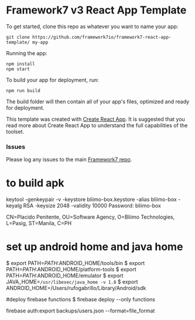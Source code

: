 # Framework7 v3 React App Template

To get started, clone this repo as whatever you want to name your app:

```
git clone https://github.com/framework7io/framework7-react-app-template/ my-app
```

Running the app:

```
npm install
npm start
```

To build your app for deployment, run:

```
npm run build
```

The build folder will then contain all of your app's files, optimized and ready for deployment.

This template was created with [Create React App](https://github.com/facebookincubator/create-react-app). It is suggested that you read more about Create React App to understand the full capabilities of the toolset.

### Issues

Please log any issues to the main [Framework7 repo](https://github.com/framework7io/framework7/issues).

  # to build apk
  keytool -genkeypair -v -keystore bliimo-box.keystore -alias bliimo-box -keyalg RSA -keysize 2048 -validity 10000
  Password: bliimo-box

  CN=Placido Penitente, OU=Software Agency, O=Bliimo Technologies, L=Pasig, ST=Manila, C=PH

  # set up android home and java home
  $ export PATH=$PATH:$ANDROID_HOME/tools/bin
  $ export PATH=$PATH:$ANDROID_HOME/platform-tools
  $ export PATH=$PATH:$ANDROID_HOME/emulator
  $ export JAVA_HOME=`/usr/libexec/java_home -v 1.8`
  $ export ANDROID_HOME=/Users/rufogabrillo/Library/Android/sdk

  #deploy firebase functions
  $ firebase deploy --only functions

  firebase auth:export backups/users.json --format=file_format